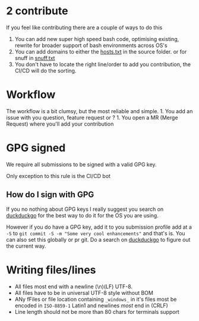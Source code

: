 # 2 contribute

If you feel like contributing there are a couple of ways to do this

1. You can add new super high speed bash code, optimising existing, rewrite for 
    broader support of bash environments across OS's
1. You can add domains to either the [hosts.txt](source/hosts.txt) in the source folder. or for snuff in 
    [snuff.txt](source/snuff.txt)
1. You don't have to locate the right line/order to add you contribution, the 
    CI/CD will do the sorting.

# Workflow

The workflow is a bit clumsy, but the most reliable and simple.
    1. You add an issue with you question, feature request or ? 
    1. You open a MR (Merge Request) where you'll add your contribution

# GPG signed
We require all submissions to be signed with a valid GPG key.

Only exception to this rule is the CI/CD bot

## How do I sign with GPG
If you no nothing about GPG keys I really suggest you search on 
[duckduckgo](https://duckduckgo.com) for the best way to do it for the OS you 
are using.

However if you do have a GPG key, add it to you submission profile add at a `-S`
to `git commit -S -m "Some very cool enhancements"` and that's is. You can also 
set this globally or pr git. Do a search on [duckduckgo](https://duckduckgo.com)
to figure out the current way.

# Writing files/lines
- All files most end with a newline (\n)(LF) UTF-8.
- All files have to be in universal UTF-8 style without BOM
- ANy fFiles or file location containing `_windows_` in it's files most be 
  encoded in `ISO-8859-1` Latin1 and newlines *most* end in (CRLF)
- Line length should not be more than 80 chars for terminals support
